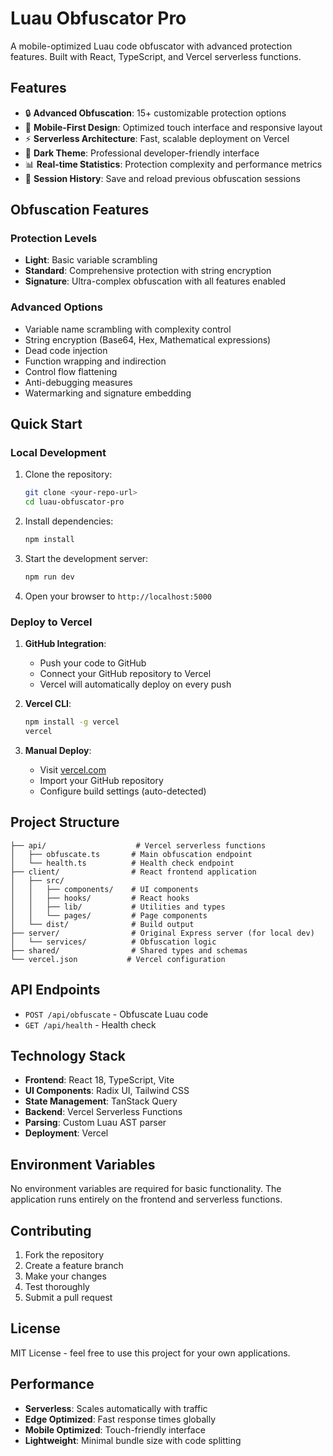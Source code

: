 # Luau Obfuscator Pro

A mobile-optimized Luau code obfuscator with advanced protection features. Built with React, TypeScript, and Vercel serverless functions.

## Features

- 🔒 **Advanced Obfuscation**: 15+ customizable protection options
- 📱 **Mobile-First Design**: Optimized touch interface and responsive layout
- ⚡ **Serverless Architecture**: Fast, scalable deployment on Vercel
- 🎨 **Dark Theme**: Professional developer-friendly interface
- 📊 **Real-time Statistics**: Protection complexity and performance metrics
- 📝 **Session History**: Save and reload previous obfuscation sessions

## Obfuscation Features

### Protection Levels
- **Light**: Basic variable scrambling
- **Standard**: Comprehensive protection with string encryption
- **Signature**: Ultra-complex obfuscation with all features enabled

### Advanced Options
- Variable name scrambling with complexity control
- String encryption (Base64, Hex, Mathematical expressions)
- Dead code injection
- Function wrapping and indirection
- Control flow flattening
- Anti-debugging measures
- Watermarking and signature embedding

## Quick Start

### Local Development

1. Clone the repository:
   ```bash
   git clone <your-repo-url>
   cd luau-obfuscator-pro
   ```

2. Install dependencies:
   ```bash
   npm install
   ```

3. Start the development server:
   ```bash
   npm run dev
   ```

4. Open your browser to `http://localhost:5000`

### Deploy to Vercel

1. **GitHub Integration**:
   - Push your code to GitHub
   - Connect your GitHub repository to Vercel
   - Vercel will automatically deploy on every push

2. **Vercel CLI**:
   ```bash
   npm install -g vercel
   vercel
   ```

3. **Manual Deploy**:
   - Visit [vercel.com](https://vercel.com)
   - Import your GitHub repository
   - Configure build settings (auto-detected)

## Project Structure

```
├── api/                    # Vercel serverless functions
│   ├── obfuscate.ts       # Main obfuscation endpoint
│   └── health.ts          # Health check endpoint
├── client/                # React frontend application
│   ├── src/
│   │   ├── components/    # UI components
│   │   ├── hooks/         # React hooks
│   │   ├── lib/           # Utilities and types
│   │   └── pages/         # Page components
│   └── dist/              # Build output
├── server/                # Original Express server (for local dev)
│   └── services/          # Obfuscation logic
├── shared/                # Shared types and schemas
└── vercel.json           # Vercel configuration

```

## API Endpoints

- `POST /api/obfuscate` - Obfuscate Luau code
- `GET /api/health` - Health check

## Technology Stack

- **Frontend**: React 18, TypeScript, Vite
- **UI Components**: Radix UI, Tailwind CSS
- **State Management**: TanStack Query
- **Backend**: Vercel Serverless Functions
- **Parsing**: Custom Luau AST parser
- **Deployment**: Vercel

## Environment Variables

No environment variables are required for basic functionality. The application runs entirely on the frontend and serverless functions.

## Contributing

1. Fork the repository
2. Create a feature branch
3. Make your changes
4. Test thoroughly
5. Submit a pull request

## License

MIT License - feel free to use this project for your own applications.

## Performance

- **Serverless**: Scales automatically with traffic
- **Edge Optimized**: Fast response times globally
- **Mobile Optimized**: Touch-friendly interface
- **Lightweight**: Minimal bundle size with code splitting